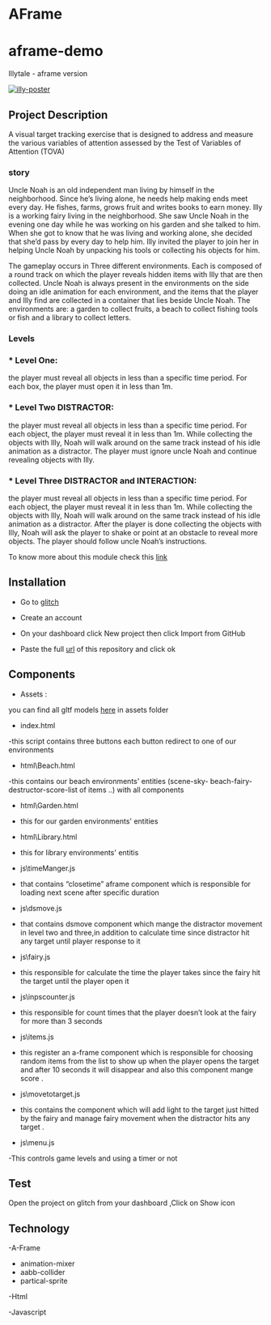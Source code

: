 # AFrame
# aframe-demo
Illytale  - aframe version


<a href="https://giphy.com/"><img src="https://media.giphy.com/media/sPLvCsgHmeRORpXqEB/giphy.gif" alt="illy-poster" border="0"></a>



## Project Description
 
A visual target tracking exercise that is designed to address and measure the various variables of attention assessed by the Test of Variables of Attention (TOVA)

### story
Uncle Noah is an old independent man living by himself in the neighborhood. Since he’s living alone, he needs help making ends meet every day. He fishes, farms, grows fruit and writes books to earn money. Illy is a working fairy living in the neighborhood. She saw Uncle Noah in the evening one day while he was working on his garden and she talked to him. When she got to know that he was living and working alone, she decided that she’d pass by every day to help him. Illy invited the player to join her in helping Uncle Noah by unpacking his tools or collecting his objects for him.

The gameplay occurs in Three different environments. Each is composed of a round track on which the player reveals hidden items with Illy that are then collected. Uncle Noah is always present in the environments on the side doing an idle animation for each environment, and the items that the player and Illy find are collected in a container that lies beside Uncle Noah.
The environments are: a garden to collect fruits, a beach to collect fishing tools or fish and a library to collect letters.
### Levels
### * Level One: 
 the player must reveal all objects in less than a specific time period. For each box, the player must open it in less than 1m.
 
### * Level Two DISTRACTOR:
 the player must reveal all objects in less than a specific time period. For each object, the player must reveal it in less than 1m. While collecting the objects with Illy, Noah will walk around on the same track instead of his idle animation as a distractor. The player must ignore uncle Noah and continue revealing objects with Illy.
 
 
 ###	* Level Three DISTRACTOR and INTERACTION:
 the player must reveal all objects in less than a specific time period. For each object, the player must reveal it in less than 1m. While collecting the objects with Illy, Noah will walk around on the same track instead of his idle animation as a distractor. After the player is done collecting the objects with Illy, Noah will ask the player to shake or point at an obstacle to reveal more objects. The player should follow uncle Noah’s instructions.
 
To know more about this module check this [link](https://drive.google.com/file/d/1Bl0U1to2vOZ4wd83phxHcwpTrgiWfMjf/view?usp=sharing)

## Installation



* Go to [glitch](https://glitch.com/)
 
* Create an account

* On your dashboard click New project then click Import from GitHub

* Paste the full [url](https://github.com/vrapeutic/AFrame.git) of this repository and click ok

## Components

*  Assets :

you can find all gltf models [here](https://glitch.com/edit/#!/truth-elated-ocicat?path=assets%3A1%3A0) in assets folder

* index.html 

-this script contains three buttons each button redirect to one of our environments

* html\Beach.html 

-this contains our beach environments' entities (scene-sky- beach-fairy-destructor-score-list of items ..) with all components

* html\Garden.html

- this for our garden environments' entities

* html\Library.html 

- this for library environments' entitis

* js\timeManger.js 

- that contains “closetime” aframe component which is responsible for loading next scene after specific duration

* js\dsmove.js 

- that contains dsmove component which mange the distractor movement in level two and three,in addition to calculate time since distractor hit any target until player response to it

* js\fairy.js 

- this responsible for calculate the time the player takes since the fairy hit the target until the player open it

* js\inpscounter.js 

- this responsible for count times that the player doesn’t look at the fairy for more than 3 seconds

* js\items.js 

- this register an a-frame component which is responsible for choosing random items from the list to show up when the player opens the target and after 10 seconds it will disappear and also this component mange score .

* js\movetotarget.js 

- this contains the component which will add light to the target just hitted by the fairy and manage fairy movement when the distractor hits any target .

* js\menu.js

-This controls game levels and using a timer or not

## Test 


Open the project on glitch from your dashboard ,Click on Show icon 

## Technology

-A-Frame

* animation-mixer
* aabb-collider
* partical-sprite

-Html 

-Javascript 

